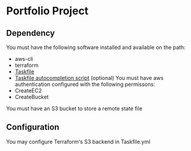 # Portfolio Project
## Dependency
You must have the following software installed and available on the path:
- aws-cli
- terraform
- [Taskfile](https://taskfile.dev/)
- [Taskfile autocompletion script](https://github.com/go-task/task/tree/main/completion) (optional)
You must have aws authentication configured with the following permissons:
- CreateEC2
- CreateBucket

You must have an S3 bucket to store a remote state file

## Configuration
You may configure Terraform's S3 backend in Taskfile.yml